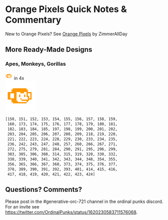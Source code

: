 # Orange Pixels Quick Notes & Commentary


New to Orange Pixels? See [Orange Pixels](https://github.com/ZimmerAllDay/orangepixels) by ZimmerAllDay




## More Ready-Made Designs

### Apes, Monkeys, Gorillas


![](i/monkey1.png)
in 4x <br>
![](i/monkey1@4x.png)


```
[150, 151, 152, 153, 154, 155, 156, 157, 158, 159,
 160, 173, 174, 175, 176, 177, 178, 179, 180, 181,
 182, 183, 184, 185, 197, 198, 199, 200, 201, 202,
 203, 204, 205, 206, 207, 208, 209, 218, 219, 220,
 221, 222, 223, 224, 228, 229, 230, 233, 234, 235,
 236, 242, 243, 247, 248, 257, 260, 266, 267, 271,
 272, 275, 279, 281, 284, 290, 291, 295, 296, 299,
 303, 305, 306, 308, 314, 315, 319, 320, 330, 332,
 338, 339, 340, 341, 342, 343, 344, 348, 354, 355,
 356, 365, 366, 367, 368, 373, 374, 375, 376, 377,
 378, 389, 390, 391, 392, 393, 401, 414, 415, 416,
 417, 418, 419, 420, 421, 422, 423, 424]
```







## Questions? Comments?

Please post in the #generative-orc-721 channel
in the ordinal punks discord.
For an invite
see <https://twitter.com/OrdinalPunks/status/1620230583711576068>.

